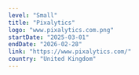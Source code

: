 ```yaml
---
level: "Small"
title: "Pixalytics"
logo: "www.pixalytics.com.png"
startDate: "2025-03-01"
endDate: "2026-02-28"
link: "https://www.pixalytics.com/"
country: "United Kingdom"
---
```

